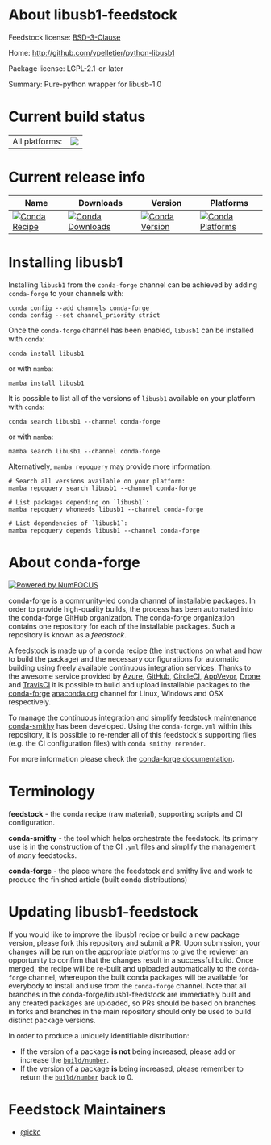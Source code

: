 About libusb1-feedstock
=======================

Feedstock license: [BSD-3-Clause](https://github.com/conda-forge/libusb1-feedstock/blob/main/LICENSE.txt)

Home: http://github.com/vpelletier/python-libusb1

Package license: LGPL-2.1-or-later

Summary: Pure-python wrapper for libusb-1.0

Current build status
====================


<table><tr><td>All platforms:</td>
    <td>
      <a href="https://dev.azure.com/conda-forge/feedstock-builds/_build/latest?definitionId=14055&branchName=main">
        <img src="https://dev.azure.com/conda-forge/feedstock-builds/_apis/build/status/libusb1-feedstock?branchName=main">
      </a>
    </td>
  </tr>
</table>

Current release info
====================

| Name | Downloads | Version | Platforms |
| --- | --- | --- | --- |
| [![Conda Recipe](https://img.shields.io/badge/recipe-libusb1-green.svg)](https://anaconda.org/conda-forge/libusb1) | [![Conda Downloads](https://img.shields.io/conda/dn/conda-forge/libusb1.svg)](https://anaconda.org/conda-forge/libusb1) | [![Conda Version](https://img.shields.io/conda/vn/conda-forge/libusb1.svg)](https://anaconda.org/conda-forge/libusb1) | [![Conda Platforms](https://img.shields.io/conda/pn/conda-forge/libusb1.svg)](https://anaconda.org/conda-forge/libusb1) |

Installing libusb1
==================

Installing `libusb1` from the `conda-forge` channel can be achieved by adding `conda-forge` to your channels with:

```
conda config --add channels conda-forge
conda config --set channel_priority strict
```

Once the `conda-forge` channel has been enabled, `libusb1` can be installed with `conda`:

```
conda install libusb1
```

or with `mamba`:

```
mamba install libusb1
```

It is possible to list all of the versions of `libusb1` available on your platform with `conda`:

```
conda search libusb1 --channel conda-forge
```

or with `mamba`:

```
mamba search libusb1 --channel conda-forge
```

Alternatively, `mamba repoquery` may provide more information:

```
# Search all versions available on your platform:
mamba repoquery search libusb1 --channel conda-forge

# List packages depending on `libusb1`:
mamba repoquery whoneeds libusb1 --channel conda-forge

# List dependencies of `libusb1`:
mamba repoquery depends libusb1 --channel conda-forge
```


About conda-forge
=================

[![Powered by
NumFOCUS](https://img.shields.io/badge/powered%20by-NumFOCUS-orange.svg?style=flat&colorA=E1523D&colorB=007D8A)](https://numfocus.org)

conda-forge is a community-led conda channel of installable packages.
In order to provide high-quality builds, the process has been automated into the
conda-forge GitHub organization. The conda-forge organization contains one repository
for each of the installable packages. Such a repository is known as a *feedstock*.

A feedstock is made up of a conda recipe (the instructions on what and how to build
the package) and the necessary configurations for automatic building using freely
available continuous integration services. Thanks to the awesome service provided by
[Azure](https://azure.microsoft.com/en-us/services/devops/), [GitHub](https://github.com/),
[CircleCI](https://circleci.com/), [AppVeyor](https://www.appveyor.com/),
[Drone](https://cloud.drone.io/welcome), and [TravisCI](https://travis-ci.com/)
it is possible to build and upload installable packages to the
[conda-forge](https://anaconda.org/conda-forge) [anaconda.org](https://anaconda.org/)
channel for Linux, Windows and OSX respectively.

To manage the continuous integration and simplify feedstock maintenance
[conda-smithy](https://github.com/conda-forge/conda-smithy) has been developed.
Using the ``conda-forge.yml`` within this repository, it is possible to re-render all of
this feedstock's supporting files (e.g. the CI configuration files) with ``conda smithy rerender``.

For more information please check the [conda-forge documentation](https://conda-forge.org/docs/).

Terminology
===========

**feedstock** - the conda recipe (raw material), supporting scripts and CI configuration.

**conda-smithy** - the tool which helps orchestrate the feedstock.
                   Its primary use is in the construction of the CI ``.yml`` files
                   and simplify the management of *many* feedstocks.

**conda-forge** - the place where the feedstock and smithy live and work to
                  produce the finished article (built conda distributions)


Updating libusb1-feedstock
==========================

If you would like to improve the libusb1 recipe or build a new
package version, please fork this repository and submit a PR. Upon submission,
your changes will be run on the appropriate platforms to give the reviewer an
opportunity to confirm that the changes result in a successful build. Once
merged, the recipe will be re-built and uploaded automatically to the
`conda-forge` channel, whereupon the built conda packages will be available for
everybody to install and use from the `conda-forge` channel.
Note that all branches in the conda-forge/libusb1-feedstock are
immediately built and any created packages are uploaded, so PRs should be based
on branches in forks and branches in the main repository should only be used to
build distinct package versions.

In order to produce a uniquely identifiable distribution:
 * If the version of a package **is not** being increased, please add or increase
   the [``build/number``](https://docs.conda.io/projects/conda-build/en/latest/resources/define-metadata.html#build-number-and-string).
 * If the version of a package **is** being increased, please remember to return
   the [``build/number``](https://docs.conda.io/projects/conda-build/en/latest/resources/define-metadata.html#build-number-and-string)
   back to 0.

Feedstock Maintainers
=====================

* [@ickc](https://github.com/ickc/)

